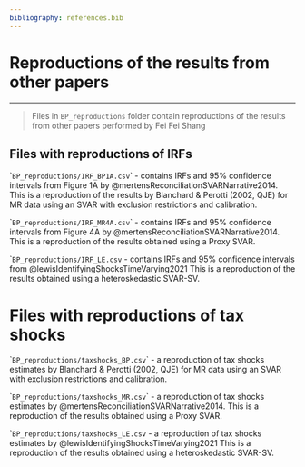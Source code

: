 ```yaml
---
bibliography: references.bib
---
```


# Reproductions of the results from other papers

------------------------------------------------------------------------

> Files in `BP_reproductions` folder contain reproductions of the results from other papers performed by Fei Fei Shang

## Files with reproductions of IRFs

\``BP_reproductions/IRF_BP1A.csv`\` - contains IRFs and 95% confidence intervals from Figure 1A by @mertensReconciliationSVARNarrative2014. This is a reproduction of the results by Blanchard & Perotti (2002, QJE) for MR data using an SVAR with exclusion restrictions and calibration.

\``BP_reproductions/IRF_MR4A.csv`\` - contains IRFs and 95% confidence intervals from Figure 4A by @mertensReconciliationSVARNarrative2014. This is a reproduction of the results obtained using a Proxy SVAR.

\``BP_reproductions/IRF_LE.csv` - contains IRFs and 95% confidence intervals from @lewisIdentifyingShocksTimeVarying2021 This is a reproduction of the results obtained using a heteroskedastic SVAR-SV.

# Files with reproductions of tax shocks

\``BP_reproductions/taxshocks_BP.csv`\` - a reproduction of tax shocks estimates by Blanchard & Perotti (2002, QJE) for MR data using an SVAR with exclusion restrictions and calibration.

\``BP_reproductions/taxshocks_MR.csv`\` - a reproduction of tax shocks estimates by @mertensReconciliationSVARNarrative2014. This is a reproduction of the results obtained using a Proxy SVAR.

\``BP_reproductions/taxshocks_LE.csv` - a reproduction of tax shocks estimates by @lewisIdentifyingShocksTimeVarying2021 This is a reproduction of the results obtained using a heteroskedastic SVAR-SV.

# 
